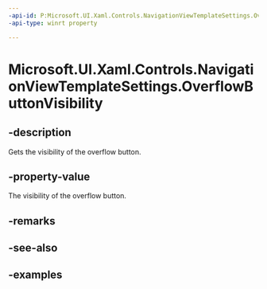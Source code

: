```yaml
---
-api-id: P:Microsoft.UI.Xaml.Controls.NavigationViewTemplateSettings.OverflowButtonVisibility
-api-type: winrt property

---
```

<!-- Property syntax.
public Visibility OverflowButtonVisibility { get; }
-->

# Microsoft.UI.Xaml.Controls.NavigationViewTemplateSettings.OverflowButtonVisibility


## -description

Gets the visibility of the overflow button.


## -property-value

The visibility of the overflow button.


## -remarks


## -see-also


## -examples


